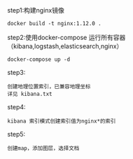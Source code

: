step1:构建nginx镜像
  ```
  docker build -t nginx:1.12.0 .
  ```
step2:使用docker-compose 运行所有容器（kibana,logstash,elasticsearch,nginx）
  ```
  docker-compose up -d
  ```
step3:
  ```
  创建地理位置索引，已兼容地理坐标
  详见 kibana.txt
  ```
step4:
  ```
  kibana 索引模式创建索引值为nginx*的索引
  ```
step5:
  ```
  创建map，添加图层，选择文档
  ```
  
